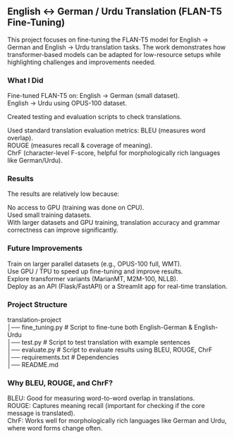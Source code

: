 ## English ↔ German / Urdu Translation (FLAN-T5 Fine-Tuning)

This project focuses on fine-tuning the FLAN-T5 model for English → German and English → Urdu translation tasks.
The work demonstrates how transformer-based models can be adapted for low-resource setups while highlighting challenges and improvements needed.

### What I Did

Fine-tuned FLAN-T5 on:
English → German (small dataset).<br>
English → Urdu using OPUS-100 dataset.

Created testing and evaluation scripts to check translations.

Used standard translation evaluation metrics:
BLEU (measures word overlap).<br>
ROUGE (measures recall & coverage of meaning).<br>
ChrF (character-level F-score, helpful for morphologically rich languages like German/Urdu).

### Results

The results are relatively low because:

No access to GPU (training was done on CPU).<br>
Used small training datasets.<br>
With larger datasets and GPU training, translation accuracy and grammar correctness can improve significantly.

### Future Improvements

Train on larger parallel datasets (e.g., OPUS-100 full, WMT).<br>
Use GPU / TPU to speed up fine-tuning and improve results.<br>
Explore transformer variants (MarianMT, M2M-100, NLLB).<br>
Deploy as an API (Flask/FastAPI) or a Streamlit app for real-time translation.

### Project Structure
translation-project<br>
│── fine_tuning.py              # Script to fine-tune both English-German & English-Urdu<br>
│── test.py                    # Script to test translation with example sentences<br> 
│── evaluate.py                 # Script to evaluate results using BLEU, ROUGE, ChrF<br> 
│── requirements.txt            # Dependencies<br>
│── README.md<br> 

### Why BLEU, ROUGE, and ChrF?

BLEU: Good for measuring word-to-word overlap in translations.<br>
ROUGE: Captures meaning recall (important for checking if the core message is translated).<br>
ChrF: Works well for morphologically rich languages like German and Urdu, where word forms change often.
